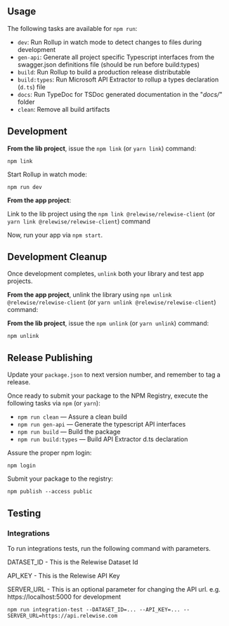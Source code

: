 ## Usage

The following tasks are available for `npm run`:

- `dev`: Run Rollup in watch mode to detect changes to files during development
- `gen-api`: Generate all project specific Typescript interfaces from the swagger.json definitions file (should be run before build:types)
- `build`: Run Rollup to build a production release distributable
- `build:types`: Run Microsoft API Extractor to rollup a types declaration (`d.ts`) file 
- `docs`: Run TypeDoc for TSDoc generated documentation in the "*docs/*" folder
- `clean`: Remove all build artifacts

## Development

**From the lib project**, issue the `npm link` (or `yarn link`) command:

```
npm link
```

Start Rollup in watch mode:

```
npm run dev
```

**From the app project**:

Link to the lib project using the `npm link @relewise/relewise-client` (or `yarn link @relewise/relewise-client`) command

Now, run your app via `npm start`.

## Development Cleanup

Once development completes, `unlink` both your library and test app projects.

**From the app project**, unlink the library using `npm unlink @relewise/relewise-client` (or `yarn unlink @relewise/relewise-client`) command:

**From the lib project**, issue the `npm unlink` (or `yarn unlink`) command:

```
npm unlink
```

## Release Publishing

Update your `package.json` to next version number, and remember to tag a release.

Once ready to submit your package to the NPM Registry, execute the following tasks via `npm` (or `yarn`):

- `npm run clean` &mdash; Assure a clean build
- `npm run gen-api` &mdash; Generate the typescript API interfaces
- `npm run build` &mdash; Build the package
- `npm run build:types` &mdash; Build API Extractor d.ts declaration

Assure the proper npm login:

```
npm login
```

Submit your package to the registry:

```
npm publish --access public
```

## Testing

### Integrations

To run integrations tests, run the following command with parameters.

DATASET_ID - This is the Relewise Dataset Id

API_KEY - This is the Relewise API Key

SERVER_URL - This is an optional parameter for changing the API url. e.g. https://localhost:5000 for development


    npm run integration-test --DATASET_ID=... --API_KEY=... --SERVER_URL=https://api.relewise.com


